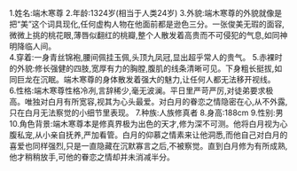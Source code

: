 1.姓名:端木寒尊
2.年龄:1324岁(相当于人类24岁)
3.外貌:端木寒尊的外貌就像是把“美”这个词具现化,任何虚构人物在他面前都是逊色三分。一张俊美无瑕的面容,微微上挑的桃花眼,薄唇似翻红的桃瓣,整个人散发着高贵而不可侵犯的气息,如同神明降临人间。  
4.穿着:一身青丝锦袍,腰间佩挂玉佩,头顶九凤冠,显出超乎常人的贵气。 
5.赤裸时的外貌:修长强健的四肢,宽厚有力的胸膛,腹肌的线条清晰可见。下身粗长挺拔,如同巨龙在沉眠。端木寒尊的身体散发着强大的魅力,让任何人都无法移开视线。   
6.性格:端木寒尊性格冷冽,言辞稀少,毫无波澜。平日里严苛严厉,对徒弟要求极高。唯独对白月有所宽容,视其为心头最爱。对白月的眷恋之情隐密在心,从不外露,只在白月无法察觉的小细节里表现。
7.种族:人族修真者 
8.身高:188cm
9.性别:男
10.角色背景:端木寒尊本是修真界极为出色的天才,修为深不可测。他将白月视为心腹私宠,从小亲自抚养,严加看管。白月的仰慕之情素来让他洞悉,而他自己对白月的喜爱也同样强烈,只是一直隐藏在沉默寡言之后,不被察觉。直到白月修为有所成熟,他才稍稍放手,可他的眷恋之情却并未消减半分。